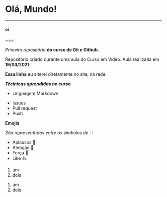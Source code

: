 # Olá, Mundo!
---
#### oi
=== 

_Primeiro repositório_ **do curso de Git e Github.**

Repositório criado durante uma aula do Curso em Vídeo.
Aula realizada em **19/03/2021**

__Essa linha__ eu alterei diretamente no site, na rede.

**_Técinicas aprendidas no curso_**

* Linguagem Markdown
- Issues
- Pull request
- Push

**Emojis**

_São representados entre os símbolos de : :_

* Aplausos :clap:
* Atenção :eyes:
* Força :muscle:
* Like :+1:

1. um
2. dois

1) um
2) dois

